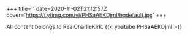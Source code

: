 +++
title=''
date=2020-11-02T21:12:57Z
cover='https://i.ytimg.com/vi/PHSaAEKDjmI/hqdefault.jpg'
+++

All content belongs to RealCharlieKirk.
{{< youtube PHSaAEKDjmI >}}
